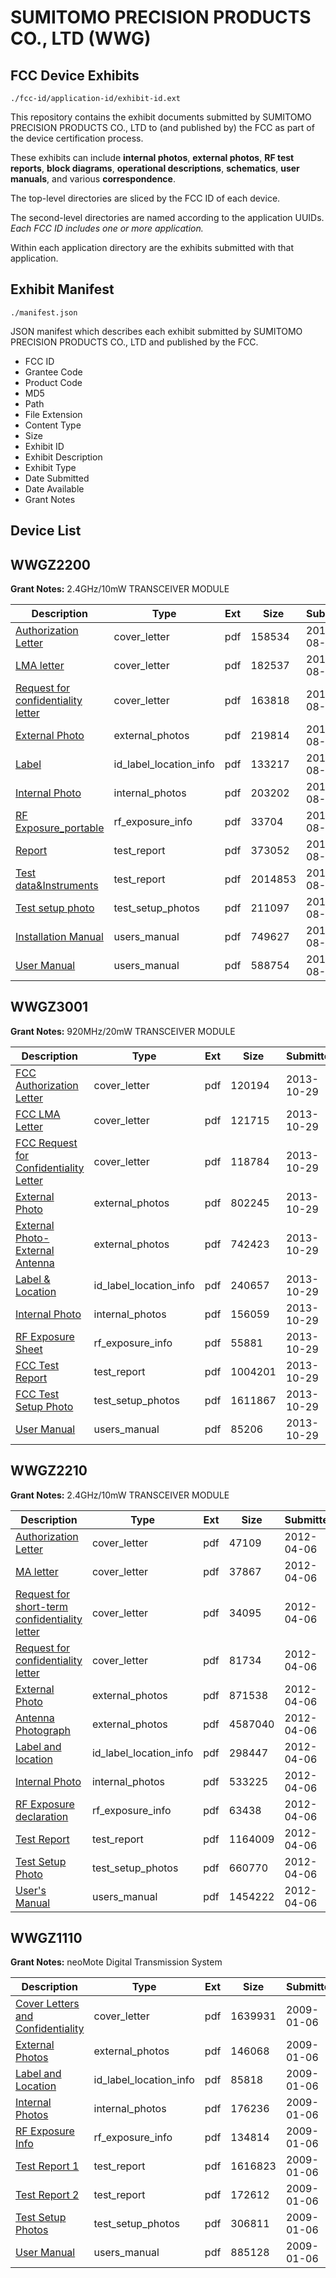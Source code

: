 # SUMITOMO PRECISION PRODUCTS CO., LTD (WWG)
## FCC Device Exhibits

```
./fcc-id/application-id/exhibit-id.ext
```

This repository contains the exhibit documents submitted by SUMITOMO PRECISION PRODUCTS CO., LTD to (and published by) the FCC as part of the device certification process.

These exhibits can include **internal photos**, **external photos**, **RF test reports**, **block diagrams**, **operational descriptions**, **schematics**, **user manuals**, and various **correspondence**.

The top-level directories are sliced by the FCC ID of each device.

The second-level directories are named according to the application UUIDs. *Each FCC ID includes one or more application.*

Within each application directory are the exhibits submitted with that application. 

## Exhibit Manifest

```
./manifest.json
```

JSON manifest which describes each exhibit submitted by SUMITOMO PRECISION PRODUCTS CO., LTD and published by the FCC.

- FCC ID
- Grantee Code
- Product Code
- MD5
- Path
- File Extension
- Content Type
- Size
- Exhibit ID
- Exhibit Description
- Exhibit Type
- Date Submitted
- Date Available
- Grant Notes

## Device List
## WWGZ2200
**Grant Notes:** 2.4GHz/10mW TRANSCEIVER MODULE

| Description | Type | Ext | Size | Submitted | Available |
| ----------- | ---- | --- | ---- | --------- | --------- |
| [Authorization Letter](WWGZ2200/87346505cc47ce25930edcce59599b9a/1514575.pdf) | cover_letter | pdf | 158534 | 2011-08-01 | 2011-08-01 |
| [LMA letter](WWGZ2200/87346505cc47ce25930edcce59599b9a/1514576.pdf) | cover_letter | pdf | 182537 | 2011-08-01 | 2011-08-01 |
| [Request for confidentiality letter](WWGZ2200/87346505cc47ce25930edcce59599b9a/1514577.pdf) | cover_letter | pdf | 163818 | 2011-08-01 | 2011-08-01 |
| [External Photo](WWGZ2200/87346505cc47ce25930edcce59599b9a/1514581.pdf) | external_photos | pdf | 219814 | 2011-08-01 | 2011-08-01 |
| [Label](WWGZ2200/87346505cc47ce25930edcce59599b9a/1514585.pdf) | id_label_location_info | pdf | 133217 | 2011-08-01 | 2011-08-01 |
| [Internal Photo](WWGZ2200/87346505cc47ce25930edcce59599b9a/1514582.pdf) | internal_photos | pdf | 203202 | 2011-08-01 | 2011-08-01 |
| [RF Exposure_portable](WWGZ2200/87346505cc47ce25930edcce59599b9a/1514598.pdf) | rf_exposure_info | pdf | 33704 | 2011-08-01 | 2011-08-01 |
| [Report](WWGZ2200/87346505cc47ce25930edcce59599b9a/1514578.pdf) | test_report | pdf | 373052 | 2011-08-01 | 2011-08-01 |
| [Test data&Instruments](WWGZ2200/87346505cc47ce25930edcce59599b9a/1514579.pdf) | test_report | pdf | 2014853 | 2011-08-01 | 2011-08-01 |
| [Test setup photo](WWGZ2200/87346505cc47ce25930edcce59599b9a/1514580.pdf) | test_setup_photos | pdf | 211097 | 2011-08-01 | 2011-08-01 |
| [Installation Manual](WWGZ2200/87346505cc47ce25930edcce59599b9a/1514583.pdf) | users_manual | pdf | 749627 | 2011-08-01 | 2011-08-01 |
| [User Manual](WWGZ2200/87346505cc47ce25930edcce59599b9a/1514584.pdf) | users_manual | pdf | 588754 | 2011-08-01 | 2011-08-01 |
## WWGZ3001
**Grant Notes:** 920MHz/20mW TRANSCEIVER MODULE

| Description | Type | Ext | Size | Submitted | Available |
| ----------- | ---- | --- | ---- | --------- | --------- |
| [FCC Authorization Letter](WWGZ3001/fc42a02f18af9350fd40a0c0f14057fa/2104272.pdf) | cover_letter | pdf | 120194 | 2013-10-29 | 2013-10-29 |
| [FCC LMA Letter](WWGZ3001/fc42a02f18af9350fd40a0c0f14057fa/2104274.pdf) | cover_letter | pdf | 121715 | 2013-10-29 | 2013-10-29 |
| [FCC Request for Confidentiality Letter](WWGZ3001/fc42a02f18af9350fd40a0c0f14057fa/2104275.pdf) | cover_letter | pdf | 118784 | 2013-10-29 | 2013-10-29 |
| [External Photo](WWGZ3001/fc42a02f18af9350fd40a0c0f14057fa/2104280.pdf) | external_photos | pdf | 802245 | 2013-10-29 | 2013-10-29 |
| [External Photo-External Antenna](WWGZ3001/fc42a02f18af9350fd40a0c0f14057fa/2104281.pdf) | external_photos | pdf | 742423 | 2013-10-29 | 2013-10-29 |
| [Label & Location](WWGZ3001/fc42a02f18af9350fd40a0c0f14057fa/2104285.pdf) | id_label_location_info | pdf | 240657 | 2013-10-29 | 2013-10-29 |
| [Internal Photo](WWGZ3001/fc42a02f18af9350fd40a0c0f14057fa/2104283.pdf) | internal_photos | pdf | 156059 | 2013-10-29 | 2013-10-29 |
| [RF Exposure Sheet](WWGZ3001/fc42a02f18af9350fd40a0c0f14057fa/2104279.pdf) | rf_exposure_info | pdf | 55881 | 2013-10-29 | 2013-10-29 |
| [FCC Test Report](WWGZ3001/fc42a02f18af9350fd40a0c0f14057fa/2104276.pdf) | test_report | pdf | 1004201 | 2013-10-29 | 2013-10-29 |
| [FCC Test Setup Photo](WWGZ3001/fc42a02f18af9350fd40a0c0f14057fa/2104277.pdf) | test_setup_photos | pdf | 1611867 | 2013-10-29 | 2013-10-29 |
| [User Manual](WWGZ3001/fc42a02f18af9350fd40a0c0f14057fa/2104284.pdf) | users_manual | pdf | 85206 | 2013-10-29 | 2013-10-29 |
## WWGZ2210
**Grant Notes:** 2.4GHz/10mW TRANSCEIVER MODULE

| Description | Type | Ext | Size | Submitted | Available |
| ----------- | ---- | --- | ---- | --------- | --------- |
| [Authorization Letter](WWGZ2210/42564df873abee74cc6239da66b09b38/1670362.pdf) | cover_letter | pdf | 47109 | 2012-04-06 | 2012-04-06 |
| [MA letter](WWGZ2210/42564df873abee74cc6239da66b09b38/1670363.pdf) | cover_letter | pdf | 37867 | 2012-04-06 | 2012-04-06 |
| [Request for short-term confidentiality letter](WWGZ2210/42564df873abee74cc6239da66b09b38/1670364.pdf) | cover_letter | pdf | 34095 | 2012-04-06 | 2012-04-06 |
| [Request for confidentiality letter](WWGZ2210/42564df873abee74cc6239da66b09b38/1670365.pdf) | cover_letter | pdf | 81734 | 2012-04-06 | 2012-04-06 |
| [External Photo](WWGZ2210/42564df873abee74cc6239da66b09b38/1670376.pdf) | external_photos | pdf | 871538 | 2012-04-06 | 2012-10-03 |
| [Antenna Photograph](WWGZ2210/42564df873abee74cc6239da66b09b38/1670378.pdf) | external_photos | pdf | 4587040 | 2012-04-06 | 2012-10-03 |
| [Label and location](WWGZ2210/42564df873abee74cc6239da66b09b38/1670368.pdf) | id_label_location_info | pdf | 298447 | 2012-04-06 | 2012-04-06 |
| [Internal Photo](WWGZ2210/42564df873abee74cc6239da66b09b38/1670377.pdf) | internal_photos | pdf | 533225 | 2012-04-06 | 2012-10-03 |
| [RF Exposure declaration](WWGZ2210/42564df873abee74cc6239da66b09b38/1670366.pdf) | rf_exposure_info | pdf | 63438 | 2012-04-06 | 2012-04-06 |
| [Test Report](WWGZ2210/42564df873abee74cc6239da66b09b38/1670367.pdf) | test_report | pdf | 1164009 | 2012-04-06 | 2012-04-06 |
| [Test Setup Photo](WWGZ2210/42564df873abee74cc6239da66b09b38/1670375.pdf) | test_setup_photos | pdf | 660770 | 2012-04-06 | 2012-10-03 |
| [User's Manual](WWGZ2210/42564df873abee74cc6239da66b09b38/1670379.pdf) | users_manual | pdf | 1454222 | 2012-04-06 | 2012-10-03 |
## WWGZ1110
**Grant Notes:** neoMote Digital Transmission System

| Description | Type | Ext | Size | Submitted | Available |
| ----------- | ---- | --- | ---- | --------- | --------- |
| [Cover Letters and Confidentiality](WWGZ1110/0dd87ca3f68140e45b8e9a82e184bec2/1052162.pdf) | cover_letter | pdf | 1639931 | 2009-01-06 | 2009-01-06 |
| [External Photos](WWGZ1110/0dd87ca3f68140e45b8e9a82e184bec2/1052165.pdf) | external_photos | pdf | 146068 | 2009-01-06 | 2009-01-06 |
| [Label and Location](WWGZ1110/0dd87ca3f68140e45b8e9a82e184bec2/1052167.pdf) | id_label_location_info | pdf | 85818 | 2009-01-06 | 2009-01-06 |
| [Internal Photos](WWGZ1110/0dd87ca3f68140e45b8e9a82e184bec2/1052166.pdf) | internal_photos | pdf | 176236 | 2009-01-06 | 2009-01-06 |
| [RF Exposure Info](WWGZ1110/0dd87ca3f68140e45b8e9a82e184bec2/1052171.pdf) | rf_exposure_info | pdf | 134814 | 2009-01-06 | 2009-01-06 |
| [Test Report 1](WWGZ1110/0dd87ca3f68140e45b8e9a82e184bec2/1052173.pdf) | test_report | pdf | 1616823 | 2009-01-06 | 2009-01-06 |
| [Test Report 2](WWGZ1110/0dd87ca3f68140e45b8e9a82e184bec2/1052174.pdf) | test_report | pdf | 172612 | 2009-01-06 | 2009-01-06 |
| [Test Setup Photos](WWGZ1110/0dd87ca3f68140e45b8e9a82e184bec2/1052175.pdf) | test_setup_photos | pdf | 306811 | 2009-01-06 | 2009-01-06 |
| [User Manual](WWGZ1110/0dd87ca3f68140e45b8e9a82e184bec2/1052176.pdf) | users_manual | pdf | 885128 | 2009-01-06 | 2009-01-06 |
